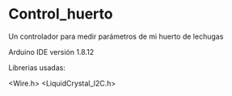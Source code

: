 # Control_huerto

Un controlador para medir parámetros de mi huerto de lechugas 

Arduino IDE versión 1.8.12

Librerias usadas:

<Wire.h>
<LiquidCrystal_I2C.h>

